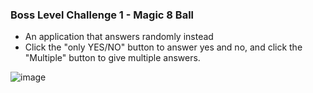 ### Boss Level Challenge 1 - Magic 8 Ball

- An application that answers randomly instead
- Click the "only YES/NO" button to answer yes and no, and click the "Multiple" button to give multiple answers.

![image](https://user-images.githubusercontent.com/62919440/147875722-e77e1bc0-a2e2-417a-89e1-bf8d79099fef.png)
